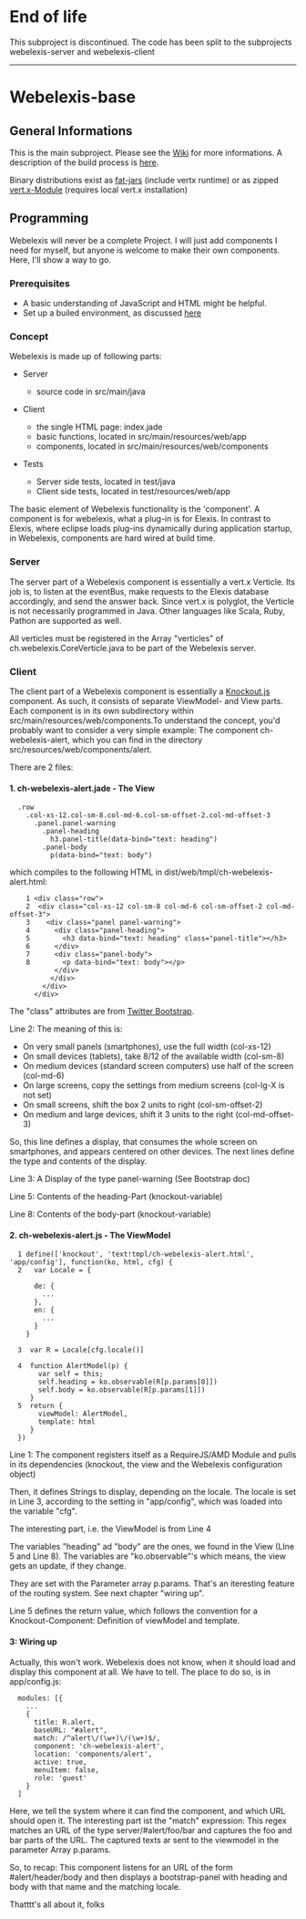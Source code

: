 # End of life

This subproject is discontinued. The code has been split to the subprojects webelexis-server and webelexis-client

-----------


# Webelexis-base

## General Informations
This is the main subproject. Please see the [Wiki](http://github.com/rgwch/webelexis/wiki) for more informations. A description of the build process is [here](https://github.com/rgwch/webelexis/wiki/Build).

Binary distributions exist as [fat-jars](http://elexis.ch/files/public-docs/webelexis/jar/) (include vertx runtime)  or as zipped [vert.x-Module](http://elexis.ch/files/public-docs/webelexis/zip/) (requires local vert.x installation)


## Programming

Webelexis will never be a complete Project. I will just add components I need for myself, but anyone is welcome to make their own components. Here, I'll show a way to go.

### Prerequisites

* A basic understanding of JavaScript and HTML might be helpful.
* Set up a builed environment, as discussed [here](https://github.com/rgwch/webelexis/wiki/Build)

### Concept

Webelexis is made up of following parts:

* Server
  * source code in src/main/java

* Client
  * the single HTML page: index.jade
  * basic functions, located in src/main/resources/web/app
  * components, located in src/main/resources/web/components

* Tests
  * Server side tests, located in test/java
  * Client side tests, located in test/resources/web/app

The basic element of Webelexis functionality is the 'component'. A component is for webelexis, what a plug-in is for Elexis. In contrast to Elexis, where eclipse loads plug-ins dynamically during application startup, in Webelexis, components are hard wired at build time.

### Server

The server part of a Webelexis component is essentially a vert.x Verticle. Its job is, to listen at the eventBus, make requests to the Elexis database accordingly, and send the answer back. Since vert.x is polyglot, the Verticle is not necessarily programmed in Java. Other languages like Scala, Ruby, Pathon are supported as well.

All verticles must be registered in the Array "verticles" of ch.webelexis.CoreVerticle.java to be part of the Webelexis server.

### Client

The client part of a Webelexis component is essentially a [Knockout.js](http://www.knockoutjs.com) component. As such, it consists of separate ViewModel- and View parts. Each component is in its own subdirectory within src/main/resources/web/components.To understand the concept, you'd probably want to consider a very simple example: The component ch-webelexis-alert, which you can find in the directory src/resources/web/components/alert.

There are 2 files:

#### 1. ch-webelexis-alert.jade  -  The View

      .row
        .col-xs-12.col-sm-8.col-md-6.col-sm-offset-2.col-md-offset-3
          .panel.panel-warning
            .panel-heading
              h3.panel-title(data-bind="text: heading")
            .panel-body
              p(data-bind="text: body")

which compiles to the following HTML in dist/web/tmpl/ch-webelexis-alert.html:

        1 <div class="row">
        2  <div class="col-xs-12 col-sm-8 col-md-6 col-sm-offset-2 col-md-offset-3">
        3    <div class="panel panel-warning">
        4      <div class="panel-heading">
        5        <h3 data-bind="text: heading" class="panel-title"></h3>
        6      </div>
        7      <div class="panel-body">
        8        <p data-bind="text: body"></p>
               </div>
              </div>
            </div>
          </div>

The "class" attributes are from [Twitter Bootstrap](http://getbootstrap.com).

Line 2: The meaning of this is:
* On very small panels (smartphones), use the full width (col-xs-12)
* On small devices (tablets), take 8/12 of the available width (col-sm-8)
* On medium devices (standard screen computers) use half of the screen (col-md-6)
* On large screens, copy the settings from medium screens (col-lg-X is not set)
* On small screens, shift the box 2 units to right (col-sm-offset-2)
* On medium and large devices, shift it 3 units to the right (col-md-offset-3)

So, this line defines a display, that consumes the whole screen on smartphones, and appears centered on other devices. The next lines define the type and contents of the display.

Line 3: A Display of the type panel-warning (See Bootstrap doc)

Line 5: Contents of the heading-Part (knockout-variable)

Line 8: Contents of the body-part (knockout-variable)

#### 2. ch-webelexis-alert.js - The ViewModel

      1 define(['knockout', 'text!tmpl/ch-webelexis-alert.html', 'app/config'], function(ko, html, cfg) {
      2   var Locale = {

          de: {
            ...
          },
          en: {
            ...
          }
        }

      3  var R = Locale[cfg.locale()]

      4  function AlertModel(p) {
           var self = this;
           self.heading = ko.observable(R[p.params[0]])
           self.body = ko.observable(R[p.params[1]])
         }
      5  return {
           viewModel: AlertModel,
           template: html
         }
      })


Line 1: The component registers itself as a RequireJS/AMD Module and pulls in its dependencies (knockout, the view and the Webelexis configuration object)

Then, it defines Strings to display, depending on the locale. The locale is set in Line 3, according to the setting in "app/config", which was loaded into the variable "cfg".

The interesting part, i.e. the ViewModel is from Line 4

The variables "heading" ad "body" are the ones, we found in the View (LIne 5 and Line 8). The variables are "ko.observable"'s which means, the view gets an update, if they change.

They are set with the Parameter array p.params. That's an iteresting feature of the routing system. See next chapter "wiring up".

Line 5 defines the return value, which follows the convention for a Knockout-Component: Definition of viewModel and template.

#### 3: Wiring up

Actually, this won't work. Webelexis does not know, when it should load and display this component at all. We have to tell.
The place to do so, is in app/config.js:

      modules: [{
        ...
        {
          title: R.alert,
          baseURL: "#alert",
          match: /^alert\/(\w+)\/(\w+)$/,
          component: 'ch-webelexis-alert',
          location: 'components/alert',
          active: true,
          menuItem: false,
          role: 'guest'
        }
      ]

Here, we tell the system where it can find the component, and which URL should open it. The interesting part ist the "match" expression: This regex matches an URL of the type server/#alert/foo/bar and captures the foo and bar parts of the URL. The captured texts ar sent to the viewmodel in the parameter Array p.params.

So, to recap: This component listens for an URL of the form #alert/header/body and then displays a bootstrap-panel with heading and body with that name and the matching locale.

Thatttt's all about it, folks
